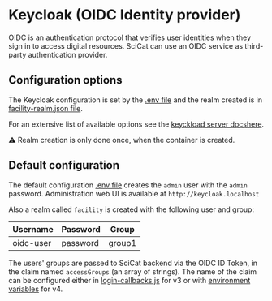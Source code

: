 # Keycloak (OIDC Identity provider)

OIDC is an authentication protocol that verifies user identities when they sign in to access digital resources. SciCat
can use an OIDC service as third-party authentication provider.

## Configuration options

The Keycloak configuration is set by the [.env file](./config/.env) and the realm created is in
[facility-realm.json file](./config/facility-realm.json).

For an extensive list of available options see the [keyckload server docshere](https://www.keycloak.org/guides#server).

:warning: Realm creation is only done once, when the container is created.

## Default configuration

The default configuration [.env file](./config/.env) creates the `admin` user with the `admin` password. Administration
web UI is available at `http://keycloak.localhost`

Also a realm called `facility` is created with the following user and group:

| Username  | Password | Group  |
| --------- | -------- | ------ |
| oidc-user | password | group1 |

The users' groups are passed to SciCat backend via the OIDC ID Token, in the claim named `accessGroups` (an array of
strings). The name of the claim can be configured either in [login-callbacks.js](../v3/config/login-callbacks.js) for v3
or with [environment variables](../v4/config/.oidc.env) for v4.
